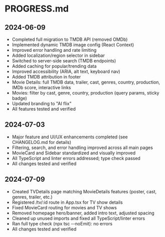 # PROGRESS.md

## 2024-06-09
- Completed full migration to TMDB API (removed OMDb)
- Implemented dynamic TMDB image config (React Context)
- Improved error handling and rate limiting
- Added localization/region selector in sidebar
- Switched to server-side search (TMDB endpoints)
- Added caching for popular/trending data
- Improved accessibility (ARIA, alt text, keyboard nav)
- Added TMDB attribution in footer
- Movie Details: full TMDB data, trailer, cast, genres, country, production, IMDb score, interactive links
- Movies: filter by cast, genre, country, production (query params, sticky badge)
- Updated branding to "AI flix"
- All features tested and verified 

## 2024-07-03
- Major feature and UI/UX enhancements completed (see CHANGELOG.md for details)
- Filtering, search, and error handling improved across all main pages
- MovieCard and Sidebar standardized and visually improved
- All TypeScript and linter errors addressed; type check passed
- All changes tested and verified 

## 2024-07-09
- Created TVDetails page matching MovieDetails features (poster, cast, genres, trailer, etc.)
- Registered /tv/:id route in App.tsx for TV show details
- Fixed MovieCard routing for movies and TV shows
- Removed homepage hero/banner, added intro text, adjusted spacing
- Cleaned up unused imports and fixed all TypeScript/linter errors
- Ran full type check (npx tsc --noEmit): no errors
- All changes tested and verified 